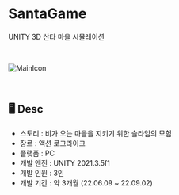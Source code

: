 # SantaGame
UNITY 3D 산타 마을 시뮬레이션

<br>

![MainIcon](https://user-images.githubusercontent.com/90057774/188436193-75125ce8-c176-4a9b-ac96-60f20a80a8dd.png)

<br>

## 🖥 Desc
* 스토리 : 비가 오는 마을을 지키기 위한 슬라임의 모험
* 장르 : 액션 로그라이크
* 플랫폼 : PC
* 개발 엔진 : UNITY 2021.3.5f1
* 개발 인원 : 3인
* 개발 기간 : 약 3개월 (22.06.09 ~ 22.09.02)
